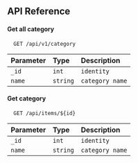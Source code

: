 
## API Reference

#### Get all category

```http
  GET /api/v1/category
```

| Parameter | Type     | Description                |
| :-------- | :------- | :------------------------- |
|`_id`|`int`| `identity` |
|`name`|`string`|`category name`|

#### Get category

```http
  GET /api/items/${id}
```

| Parameter | Type     | Description                       |
| :-------- | :------- | :-------------------------------- |
|`_id`|`int`| `identity` |
|`name`|`string`|`category name`|

  